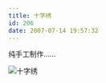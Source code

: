 ```yaml
---
title: 十字绣
id: 206
date: 2007-07-14 19:57:32
---
```


纯手工制作......

![十字绣](http://www.candreams.com/images/mum/shizixiu.jpg "十字绣")